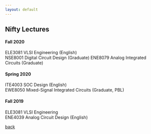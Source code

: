 ```yaml
---
layout: default
---
```


## Nifty Lectures


#### Fall 2020

ELE3081 VLSI Engineering (English)   
NSE8001 Digital Circuit Design (Graduate) 
ENE8079 Analog Integrated Circuits (Graduate)

#### Spring 2020

ITE4003 SOC Design (English)   
EWE8050 Mixed-Signal Integrated Circuits (Graduate, PBL)

#### Fall 2019

ELE3081 VLSI Engineering  
ENE4039 Analog Circuit Design (English)

[back](./)
